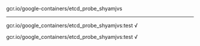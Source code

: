 gcr.io/google-containers/etcd_probe_shyamjvs 

----
gcr.io/google_containers/etcd_probe_shyamjvs:test √

gcr.io/google_containers/etcd_probe_shyamjvs:test √


